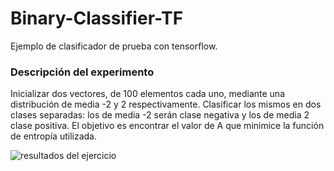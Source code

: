 # Binary-Classifier-TF
Ejemplo de clasificador de prueba con tensorflow.

### Descripción del experimento

Inicializar dos vectores, de 100 elementos cada uno, mediante una distribución de media -2 y 2 respectivamente. Clasificar los mismos en dos clases separadas: los de media -2 serán clase negativa y los de media 2 clase positiva.
El objetivo es encontrar el valor de A que minimice la función de entropía utilizada.


![resultados del ejercicio](https://user-images.githubusercontent.com/17588268/67033326-c5ffe580-f115-11e9-8ba0-960d72c19ce1.PNG)

